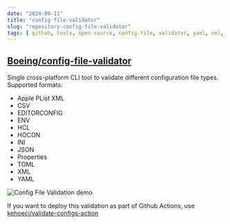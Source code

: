 ```yaml
---
date: "2024-09-11"
title: "config-file-validator"
slug: "repository-config-file-validator"
tags: [ github, tools, open-source, config-file, validator, yaml, xml, json ]
---
```




## [Boeing/config-file-validator][1]

Single cross-platform CLI tool to validate different configuration file types. Supported formats:
* Apple PList XML
* CSV
* EDITORCONFIG
* ENV
* HCL
* HOCON
* INI
* JSON
* Properties
* TOML
* XML
* YAML

![Config File Validation demo][2]

If you want to deploy this validation as part of Github Actions, use [kehoecj/validate-configs-action][3]



   [1]: https://github.com/Boeing/config-file-validator
   [2]: https://github.com/Boeing/config-file-validator/raw/main/img/demo.gif
   [3]: https://github.com/kehoecj/validate-configs-action
